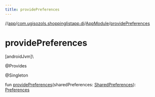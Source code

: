 ```yaml
---
title: providePreferences
---
```

//[app](../../../index.html)/[com.ugisozols.shoppinglistapp.di](../index.html)/[AppModule](index.html)/[providePreferences](provide-preferences.html)



# providePreferences



[androidJvm]\




@Provides



@Singleton



fun [providePreferences](provide-preferences.html)(sharedPreferences: [SharedPreferences](https://developer.android.com/reference/kotlin/android/content/SharedPreferences.html)): [Preferences](../../com.ugisozols.shoppinglistapp.domain.preferences/-preferences/index.html)




